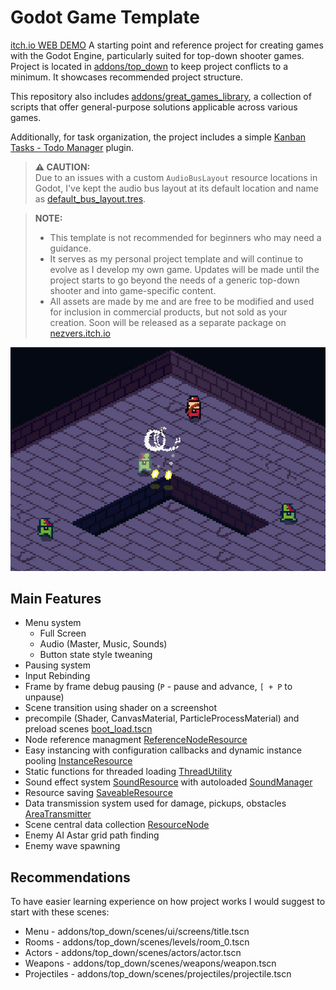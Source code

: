 # Godot Game Template

[itch.io WEB DEMO](https://nezvers.itch.io/advanced-godot-template-isometric)
A starting point and reference project for creating games with the Godot Engine, particularly suited for top-down shooter games.
Project is located in [addons/top_down](addons/top_down/) to keep project conflicts to a minimum. It showcases recommended project structure.

This repository also includes [addons/great_games_library](addons/great_games_library), a collection of scripts that offer general-purpose solutions applicable across various games.

Additionally, for task organization, the project includes a simple [Kanban Tasks - Todo Manager](https://godotengine.org/asset-library/asset/1474) plugin.

> **⚠️ CAUTION:**  
> Due to an issues with a custom `AudioBusLayout` resource locations in Godot, I've kept the audio bus layout at its default location and name as [default_bus_layout.tres](default_bus_layout.tres).

> **NOTE:**  
> - This template is not recommended for beginners who may need a guidance.  
> - It serves as my personal project template and will continue to evolve as I develop my own game. Updates will be made until the project starts to go beyond the needs of a generic top-down shooter and into game-specific content.
> - All assets are made by me and are free to be modified and used for inclusion in commercial products, but not sold as your creation. Soon will be released as a separate package on [nezvers.itch.io](https://nezvers.itch.io)

![PREVIEW](addons/top_down/assets/images/project_preview.png)

## Main Features
- Menu system
	- Full Screen
	- Audio (Master, Music, Sounds)
	- Button state style tweaning
- Pausing system
- Input Rebinding
- Frame by frame debug pausing (`P` - pause and advance, `[ + P` to unpause)
- Scene transition using shader on a screenshot
- precompile (Shader, CanvasMaterial, ParticleProcessMaterial) and preload scenes [boot_load.tscn](addons/top_down/scenes/ui/screens/)
- Node reference managment [ReferenceNodeResource](addons/great_games_library/resources/ReferenceNodeResource/)
- Easy instancing with configuration callbacks and dynamic instance pooling [InstanceResource](addons/great_games_library/resources/InstanceResource/)
- Static functions for threaded loading [ThreadUtility](addons/great_games_library/static/ThreadUtility/ThreadUtility.gd)
- Sound effect system [SoundResource](addons/great_games_library/resources/SoundResource/) with autoloaded [SoundManager](addons/great_games_library/autoload/SoundManager.gd)
- Resource saving [SaveableResource](addons/great_games_library/resources/SaveableResource/SaveableResource.gd)
- Data transmission system used for damage, pickups, obstacles [AreaTransmitter](addons/great_games_library/nodes/AreaTransmitter/)
- Scene central data collection [ResourceNode](addons/great_games_library/nodes/ResourceNode/)
- Enemy AI Astar grid path finding
- Enemy wave spawning

## Recommendations
To have easier learning experience on how project works I would suggest to start with these scenes:
- Menu - addons/top_down/scenes/ui/screens/title.tscn
- Rooms - addons/top_down/scenes/levels/room_0.tscn
- Actors - addons/top_down/scenes/actors/actor.tscn
- Weapons - addons/top_down/scenes/weapons/weapon.tscn
- Projectiles - addons/top_down/scenes/projectiles/projectile.tscn
